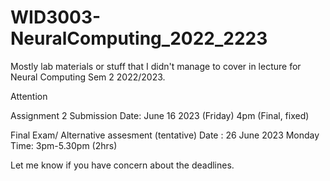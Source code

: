 # WID3003-NeuralComputing_2022_2223
Mostly lab materials or stuff that I didn't manage to cover in lecture for Neural Computing Sem 2 2022/2023.

Attention

Assignment 2 Submission Date: June 16 2023 (Friday) 4pm (Final, fixed)

Final Exam/ Alternative assesment (tentative)
Date : 26 June 2023 Monday
Time: 3pm-5.30pm (2hrs)

Let me know if you have concern about the deadlines.
